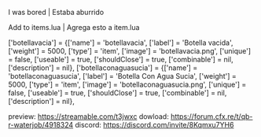 I was bored | Estaba aburrido


Add to items.lua | Agrega esto a item.lua

['botellavacia'] 		 				 = {['name'] = 'botellavacia', 						['label'] = 'Botella vacida', 					['weight'] = 5000, 	    ['type'] = 'item', 		['image'] = 'botellavacia.png', 				['unique'] = false, 	['useable'] = true, 	['shouldClose'] = true,	   ['combinable'] = nil,   ['description'] = nil},
['botellaconaguasucia'] 		 				 = {['name'] = 'botellaconaguasucia', 						['label'] = 'Botella Con Agua Sucia', 					['weight'] = 5000, 	    ['type'] = 'item', 		['image'] = 'botellaconaguasucia.png', 				['unique'] = false, 	['useable'] = true, 	['shouldClose'] = true,	   ['combinable'] = nil,   ['description'] = nil},

preview: https://streamable.com/t3jwxc
dowload: https://forum.cfx.re/t/qb-r-waterjob/4918324
discord: https://discord.com/invite/8Kqmxu7YH6
